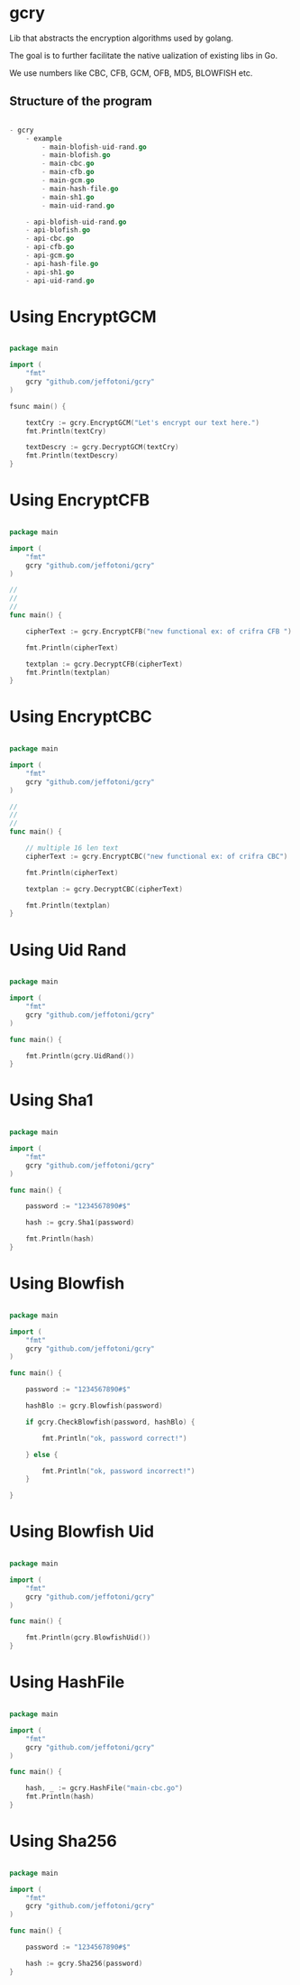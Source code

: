 # gcry

Lib that abstracts the encryption algorithms used by golang.

The goal is to further facilitate the native ualization of existing libs in Go.

We use numbers like CBC, CFB, GCM, OFB, MD5, BLOWFISH etc.

## Structure of the program

```go

- gcry
	- example
		- main-blofish-uid-rand.go
		- main-blofish.go
		- main-cbc.go
		- main-cfb.go
		- main-gcm.go
		- main-hash-file.go
		- main-sh1.go
		- main-uid-rand.go

	- api-blofish-uid-rand.go
	- api-blofish.go
	- api-cbc.go
	- api-cfb.go
	- api-gcm.go
	- api-hash-file.go
	- api-sh1.go
	- api-uid-rand.go

```

# Using EncryptGCM

```go

package main

import (
	"fmt"
	gcry "github.com/jeffotoni/gcry"
)

fsunc main() {

	textCry := gcry.EncryptGCM("Let's encrypt our text here.")
	fmt.Println(textCry)

	textDescry := gcry.DecryptGCM(textCry)
	fmt.Println(textDescry)
}

```

# Using EncryptCFB

```go

package main

import (
	"fmt"
	gcry "github.com/jeffotoni/gcry"
)

//
//
//
func main() {

	cipherText := gcry.EncryptCFB("new functional ex: of crifra CFB ")

	fmt.Println(cipherText)

	textplan := gcry.DecryptCFB(cipherText)
	fmt.Println(textplan)
}

```

# Using EncryptCBC

```go

package main

import (
	"fmt"
	gcry "github.com/jeffotoni/gcry"
)

//
//
//
func main() {

	// multiple 16 len text
	cipherText := gcry.EncryptCBC("new functional ex: of crifra CBC")

	fmt.Println(cipherText)

	textplan := gcry.DecryptCBC(cipherText)

	fmt.Println(textplan)
}

```

# Using Uid Rand

```go

package main

import (
	"fmt"
	gcry "github.com/jeffotoni/gcry"
)

func main() {

	fmt.Println(gcry.UidRand())
}

```

# Using Sha1

```go

package main

import (
	"fmt"
	gcry "github.com/jeffotoni/gcry"
)

func main() {

	password := "1234567890#$"

	hash := gcry.Sha1(password)

	fmt.Println(hash)
}

```

# Using Blowfish

```go

package main

import (
	"fmt"
	gcry "github.com/jeffotoni/gcry"
)

func main() {

	password := "1234567890#$"

	hashBlo := gcry.Blowfish(password)

	if gcry.CheckBlowfish(password, hashBlo) {

		fmt.Println("ok, password correct!")

	} else {

		fmt.Println("ok, password incorrect!")
	}

}

```

# Using Blowfish Uid

```go

package main

import (
	"fmt"
	gcry "github.com/jeffotoni/gcry"
)

func main() {

	fmt.Println(gcry.BlowfishUid())
}

```

# Using HashFile

```go

package main

import (
	"fmt"
	gcry "github.com/jeffotoni/gcry"
)

func main() {

	hash, _ := gcry.HashFile("main-cbc.go")
	fmt.Println(hash)
}

```

# Using Sha256

```go

package main

import (
	"fmt"
	gcry "github.com/jeffotoni/gcry"
)

func main() {

	password := "1234567890#$"

	hash := gcry.Sha256(password)
}

```